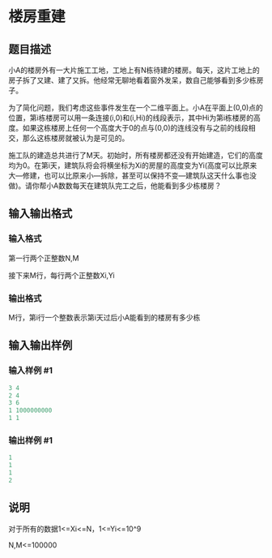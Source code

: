 # 楼房重建

## 题目描述

小A的楼房外有一大片施工工地，工地上有N栋待建的楼房。每天，这片工地上的房子拆了又建、建了又拆。他经常无聊地看着窗外发呆，数自己能够看到多少栋房子。

为了简化问题，我们考虑这些事件发生在一个二维平面上。小A在平面上(0,0)点的位置，第i栋楼房可以用一条连接(i,0)和(i,Hi)的线段表示，其中Hi为第i栋楼房的高度。如果这栋楼房上任何一个高度大于0的点与(0,0)的连线没有与之前的线段相交，那么这栋楼房就被认为是可见的。

施工队的建造总共进行了M天。初始时，所有楼房都还没有开始建造，它们的高度均为0。在第i天，建筑队将会将横坐标为Xi的房屋的高度变为Yi(高度可以比原来大—修建，也可以比原来小—拆除，甚至可以保持不变—建筑队这天什么事也没做)。请你帮小A数数每天在建筑队完工之后，他能看到多少栋楼房？

## 输入输出格式

### 输入格式

第一行两个正整数N,M

接下来M行，每行两个正整数Xi,Yi

### 输出格式

M行，第i行一个整数表示第i天过后小A能看到的楼房有多少栋

## 输入输出样例

### 输入样例 #1

```cpp
3 4
2 4
3 6
1 1000000000
1 1
```


### 输出样例 #1

```cpp
1
1
1
2
```


## 说明

对于所有的数据1<=Xi<=N，1<=Yi<=10^9

N,M<=100000


